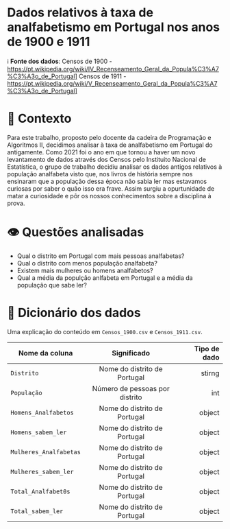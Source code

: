 # Dados relativos à taxa de analfabetismo em Portugal nos anos de 1900 e 1911

ℹ️ **Fonte dos dados**: 
Censos de 1900 - https://pt.wikipedia.org/wiki/IV_Recenseamento_Geral_da_Popula%C3%A7%C3%A3o_de_Portugal] 
Censos de 1911 - https://pt.wikipedia.org/wiki/V_Recenseamento_Geral_da_Popula%C3%A7%C3%A3o_de_Portugal]

# 🤔 Contexto
Para este trabalho, proposto pelo docente da cadeira de Programação e Algoritmos II, decidimos analisar à taxa de analfabetismo em Portugal do antigamente.
Como 2021 foi o ano em que tornou a haver um novo levantamento de dados através dos Censos pelo Instituito Nacional de Estatística, o grupo de trabalho decidiu analisar os dados antigos relativos à população analfabeta visto que, nos livros de história sempre nos ensinaram que a população dessa época não sabia ler mas estavamos curiosas por saber o quão isso era frave.
Assim surgiu a opurtunidade de matar a curiosidade e pôr os nossos conhecimentos sobre a disciplina à prova.

# 👁️ Questões analisadas
+ Qual o distrito em Portugal com mais pessoas analfabetas?
+ Qual o distrito com menos população analfabeta?
+ Existem mais mulheres ou homens analfabetos?
+ Qual a média da populção anlfabeta em Portugal e a média da população que sabe ler?

# 📔 Dicionário dos dados
Uma explicação do conteúdo em `Censos_1900.csv` e `Censos_1911.csv`.


| Nome da coluna        | Significado           | Tipo de dado  |
| ------------- |:-------------:| -----:|
| `Distrito` | Nome do distrito de Portugal | stirng |
| `População` | Número de pessoas por distrito | int |
| `Homens_Analfabetos` | Nome do distrito de Portugal | object |
| `Homens_sabem_ler` | Nome do distrito de Portugal | object |
| `Mulheres_Analfabetas` | Nome do distrito de Portugal | object |
| `Mulheres_sabem_ler` | Nome do distrito de Portugal | object |
| `Total_Analfabet0s` | Nome do distrito de Portugal | object |
| `Total_sabem_ler` | Nome do distrito de Portugal | object |
